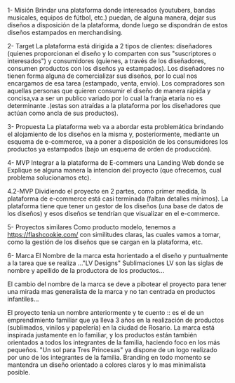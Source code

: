 1- Misión
Brindar una plataforma donde interesados (youtubers, bandas musicales, equipos de fútbol, etc.) puedan, de alguna manera, dejar sus diseños a disposición de la plataforma, donde luego se dispondrán de estos diseños estampados en merchandising.

2- Target
La plataforma está dirigida a 2 tipos de clientes: diseñadores (quienes proporcionan el diseño y lo comparten con sus "suscriptores o interesados") y consumidores (quienes, a través de los diseñadores, consumen productos con los diseños ya estampados). Los diseñadores no tienen forma alguna de comercializar sus diseños, por lo cual nos encargamos de esa tarea (estampado, venta, envío). Los compradores son aquellas personas que quieren consumir el diseño de manera rápida y concisa,va a ser un publico variado por lo cual la franja etaria no es determinante .(estas son atraídas a la plataforma por los diseñadores que actúan como ancla de sus productos).

3- Propuesta
La plataforma web va a abordar esta problemática brindando el alojamiento de los diseños en la misma y, posteriormente, mediante un esquema de e-commerce, va a poner a disposición de los consumidores los productos ya estampados (bajo un esquema de orden de producción).

4- MVP
Integrar a la plataforma de E-commers una Landing Web donde se Explique se alguna manera la intencion del proyecto (que ofrecemos, cual problema solucionamos etc).

4.2-MVP
Dividiendo el proyecto en 2 partes, como primer medida, la plataforma de e-commerce está casi terminada (faltan detalles mínimos). La plataforma tiene que tener un gestor de los diseños (una base de datos de los diseños) y esos diseños se tendrían que visualizar en el e-commerce.

5- Proyectos similares
Como producto modelo, tenemos a https://flashcookie.com/ con similitudes claras, las cuales vamos a tomar, como la gestión de los diseños que se cargan en la plataforma, etc.

6- Marca
El Nombre de la marca esta horientado a el diseño y puntualmente a la tarea que se realiza ..."LV Designs" Sublimaciones
LV son las siglas de nombre y apellido de la productora de los productos...

El cambio del nombre de la marca se deve a pibotear el proyecto para tener una mirada mas generalista de la marca y no tan centrada en productos infantiles...

El proyecto tenia un nombre anteriormente y te cuento :: es el de un emprendimiento familiar que ya lleva 3 años en la realización de productos (sublimados, vinilos y papelería) en la ciudad de Rosario. La marca está inspirada justamente en lo familiar, y los productos están también orientados a todos los integrantes de la familia, haciendo foco en los más pequeños. "Un sol para Tres Princesas" ya dispone de un logo realizado por uno de los integrantes de la familia.
Branding en todo momento se mantendra un diseño orientado a colores claros y lo mas minimalista posible.

